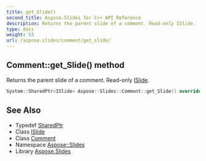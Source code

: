 ```yaml
---
title: get_Slide()
second_title: Aspose.Slides for C++ API Reference
description: Returns the parent slide of a comment. Read-only ISlide.
type: docs
weight: 53
url: /aspose.slides/comment/get_slide/
---
```

## Comment::get_Slide() method


Returns the parent slide of a comment. Read-only [ISlide](../../islide/).

```cpp
System::SharedPtr<ISlide> Aspose::Slides::Comment::get_Slide() override
```

## See Also

* Typedef [SharedPtr](../../../system/sharedptr/)
* Class [ISlide](../../islide/)
* Class [Comment](../)
* Namespace [Aspose::Slides](../../)
* Library [Aspose.Slides](../../../)